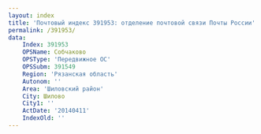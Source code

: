 ```yaml
---
layout: index
title: 'Почтовый индекс 391953: отделение почтовой связи Почты России'
permalink: /391953/
data:
    Index: 391953
    OPSName: Собчаково
    OPSType: 'Передвижное ОС'
    OPSSubm: 391549
    Region: 'Рязанская область'
    Autonom: ''
    Area: 'Шиловский район'
    City: Шилово
    City1: ''
    ActDate: '20140411'
    IndexOld: ''
---
```

